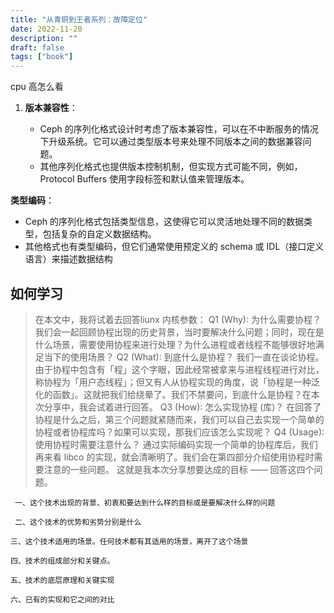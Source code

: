 ```yaml
---
title: "从青铜到王者系列：故障定位"
date: 2022-11-20
description: ""
draft: false
tags: ["book"]
---
```





 cpu 高怎么看





1. **版本兼容性**：
    
    - Ceph 的序列化格式设计时考虑了版本兼容性，可以在不中断服务的情况下升级系统。它可以通过类型版本号来处理不同版本之间的数据兼容问题。
    - 其他序列化格式也提供版本控制机制，但实现方式可能不同，例如，Protocol Buffers 使用字段标签和默认值来管理版本。

**类型编码**：

- Ceph 的序列化格式包括类型信息，这使得它可以灵活地处理不同的数据类型，包括复杂的自定义数据结构。
- 其他格式也有类型编码，但它们通常使用预定义的 schema 或 IDL（接口定义语言）来描述数据结构


## 如何学习

> 在本文中，我将试着去回答liunx 内核参数：
> Q1 (Why): 为什么需要协程？
> 我们会一起回顾协程出现的历史背景，当时要解决什么问题；同时，现在是什么场景，需要使用协程来进行处理？为什么进程或者线程不能够很好地满足当下的使用场景？
> Q2 (What): 到底什么是协程？
> 我们一直在谈论协程。由于协程中包含有「程」这个字眼，因此经常被拿来与进程线程进行对比，称协程为「用户态线程」；但又有人从协程实现的角度，说「协程是一种泛化的函数」。这就把我们给绕晕了。我们不禁要问，到底什么是协程？在本次分享中，我会试着进行回答。
> Q3 (How): 怎么实现协程 (库)？
> 在回答了协程是什么之后，第三个问题就紧随而来，我们可以自己去实现一个简单的协程或者协程库吗？如果可以实现，那我们应该怎么实现呢？
> Q4 (Usage): 使用协程时需要注意什么？
> 通过实际编码实现一个简单的协程库后，我们再来看 libco 的实现，就会清晰明了。我们会在第四部分介绍使用协程时需要注意的一些问题。
> 这就是我本次分享想要达成的目标 —— 回答这四个问题。

~~~
 一、这个技术出现的背景、初衷和要达到什么样的目标或是要解决什么样的问题 

 二、这个技术的优势和劣势分别是什么 

三、这个技术适用的场景。任何技术都有其适用的场景，离开了这个场景

四、技术的组成部分和关键点。

五、技术的底层原理和关键实现

六、已有的实现和它之间的对比
~~~








